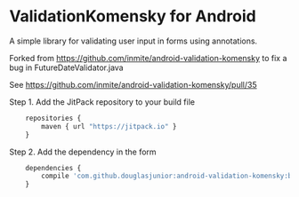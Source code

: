 # ValidationKomensky for Android
A simple library for validating user input in forms using annotations.

Forked from https://github.com/inmite/android-validation-komensky to fix a bug in FutureDateValidator.java

See https://github.com/inmite/android-validation-komensky/pull/35

 Step 1. Add the JitPack repository to your build file
```javascript
    repositories {
        maven { url "https://jitpack.io" }
    }
```
 Step 2. Add the dependency in the form
```javascript
	dependencies {
	    compile 'com.github.douglasjunior:android-validation-komensky:bugfix-0.9.4'
	}
```

